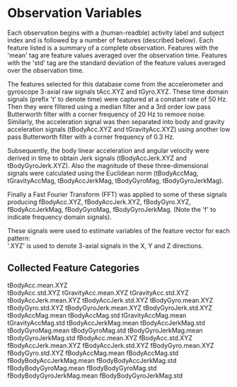 # Observation Variables
Each observation begins with a (human-readble) activity label and subject index and is followed by a number of features (described below). Each feature listed is a summary of a complete observation. Features with the 'mean' tag are feature values averaged over the observation time. Features with the 'std' tag are the standard deviation of the feature values averaged over the observation time. 

The features selected for this database come from the accelerometer and gyroscope 3-axial raw signals tAcc.XYZ and tGyro.XYZ. These time domain signals (prefix 't' to denote time) were captured at a constant rate of 50 Hz. Then they were filtered using a median filter and a 3rd order low pass Butterworth filter with a corner frequency of 20 Hz to remove noise. Similarly, the acceleration signal was then separated into body and gravity acceleration signals (tBodyAcc.XYZ and tGravityAcc.XYZ) using another low pass Butterworth filter with a corner frequency of 0.3 Hz. 

Subsequently, the body linear acceleration and angular velocity were derived in time to obtain Jerk signals (tBodyAccJerk.XYZ and tBodyGyroJerk.XYZ). Also the magnitude of these three-dimensional signals were calculated using the Euclidean norm (tBodyAccMag, tGravityAccMag, tBodyAccJerkMag, tBodyGyroMag, tBodyGyroJerkMag). 

Finally a Fast Fourier Transform (FFT) was applied to some of these signals producing fBodyAcc.XYZ, fBodyAccJerk.XYZ, fBodyGyro.XYZ, fBodyAccJerkMag, fBodyGyroMag, fBodyGyroJerkMag. (Note the 'f' to indicate frequency domain signals). 

These signals were used to estimate variables of the feature vector for each pattern:  
'.XYZ' is used to denote 3-axial signals in the X, Y and Z directions.

## Collected Feature Categories
tBodyAcc.mean.XYZ          
tBodyAcc.std.XYZ
tGravityAcc.mean.XYZ
tGravityAcc.std.XYZ
tBodyAccJerk.mean.XYZ
tBodyAccJerk.std.XYZ
tBodyGyro.mean.XYZ
tBodyGyro.std.XYZ
tBodyGyroJerk.mean.XYZ
tBodyGyroJerk.std.XYZ
tBodyAccMag.mean
tBodyAccMag.std
tGravityAccMag.mean
tGravityAccMag.std
tBodyAccJerkMag.mean
tBodyAccJerkMag.std
tBodyGyroMag.mean
tBodyGyroMag.std
tBodyGyroJerkMag.mean
tBodyGyroJerkMag.std
fBodyAcc.mean.XYZ
fBodyAcc.std.XYZ
fBodyAccJerk.mean.XYZ
fBodyAccJerk.std.XYZ
fBodyGyro.mean.XYZ
fBodyGyro.std.XYZ
fBodyAccMag.mean
fBodyAccMag.std
fBodyBodyAccJerkMag.mean
fBodyBodyAccJerkMag.std
fBodyBodyGyroMag.mean
fBodyBodyGyroMag.std
fBodyBodyGyroJerkMag.mean
fBodyBodyGyroJerkMag.std

